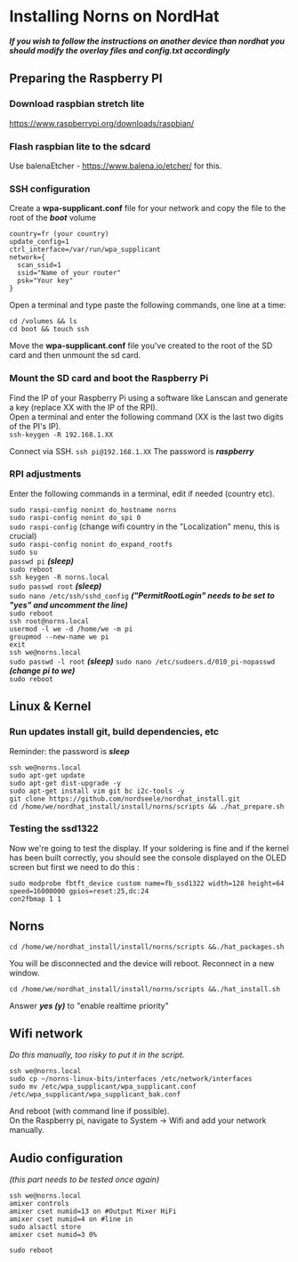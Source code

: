 
# Installing Norns on NordHat
***If you wish to follow the instructions on another device than nordhat you should modify the overlay files and config.txt accordingly***

## Preparing the Raspberry PI

### Download raspbian stretch lite
https://www.raspberrypi.org/downloads/raspbian/  

### Flash raspbian lite to the sdcard
Use balenaEtcher - https://www.balena.io/etcher/ for this.

### SSH configuration

 Create a **wpa-supplicant.conf** file for your network and copy the file to the root of the ***boot*** volume

    country=fr (your country)
    update_config=1
    ctrl_interface=/var/run/wpa_supplicant
    network={
      scan_ssid=1
      ssid="Name of your router"
      psk="Your key"
    }

Open a terminal and type paste the following commands, one line at a time:

    cd /volumes && ls
    cd boot && touch ssh

Move the **wpa-supplicant.conf** file you've created to the root of the SD card and then unmount the sd card.

### Mount the SD card and boot the Raspberry Pi

Find the IP of your Raspberry Pi using a software like Lanscan and
   generate a key (replace XX with the IP of the RPI).  
Open a terminal and enter the following command (XX is the last two digits of the PI's IP).  
`ssh-keygen -R 192.168.1.XX`

Connect via SSH. `ssh pi@192.168.1.XX` The password is ***raspberry***

### RPI adjustments
Enter the following commands in a terminal, edit if needed (country etc).

`sudo raspi-config nonint do_hostname norns`  
`sudo raspi-config nonint do_spi 0`  
`sudo raspi-config` (change wifi country in the "Localization" menu, this is crucial)  
`sudo raspi-config nonint do_expand_rootfs`  
`sudo su`  
`passwd pi` ***(sleep)***  
`sudo reboot`  
`ssh keygen -R norns.local`  
`sudo passwd root` ***(sleep)***  
`sudo nano /etc/ssh/sshd_config` ***("PermitRootLogin" needs to be set to "yes" and uncomment the line)***  
`sudo reboot`  
`ssh root@norns.local`  
`usermod -l we -d /home/we -m pi`   
`groupmod --new-name we pi`  
`exit`  
`ssh we@norns.local`  
`sudo passwd -l root` ***(sleep)***
`sudo nano /etc/sudoers.d/010_pi-nopasswd` ***(change pi to we)***  
`sudo reboot`

## Linux & Kernel

### Run updates install git, build dependencies, etc
Reminder: the password is ***sleep***  

    ssh we@norns.local
	sudo apt-get update
    sudo apt-get dist-upgrade -y
    sudo apt-get install vim git bc i2c-tools -y
    git clone https://github.com/nordseele/nordhat_install.git
    cd /home/we/nordhat_install/install/norns/scripts && ./hat_prepare.sh


### Testing the ssd1322
Now we're going to test the display. If your soldering is fine and if the kernel has been built correctly, you should see the console displayed on the OLED screen but first we need to do this :

    sudo modprobe fbtft_device custom name=fb_ssd1322 width=128 height=64 speed=16000000 gpios=reset:25,dc:24
    con2fbmap 1 1

## Norns
    cd /home/we/nordhat_install/install/norns/scripts &&./hat_packages.sh

You will be disconnected and the device will reboot. Reconnect in a new window.  

    cd /home/we/nordhat_install/install/norns/scripts &&./hat_install.sh
Answer ***yes (y)*** to "enable realtime priority"

## Wifi network  
*Do this manually, too risky to put it in the script.*

    ssh we@norns.local
    sudo cp ~/norns-linux-bits/interfaces /etc/network/interfaces
    sudo mv /etc/wpa_supplicant/wpa_supplicant.conf /etc/wpa_supplicant/wpa_supplicant_bak.conf

And reboot (with command line if possible).  
On the Raspberry pi, navigate to System -> Wifi and add your network manually.

## Audio configuration
*(this part needs to be tested once again)*

    ssh we@norns.local
    amixer controls
    amixer cset numid=13 on #Output Mixer HiFi  
    amixer cset numid=4 on #line in  
    sudo alsactl store  
    amixer cset numid=3 0%

    sudo reboot
